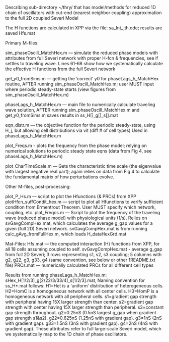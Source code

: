 
Describing sub-directory ~/thry/ that has model/methods for 
reduced 1D chain of oscillators with cut-end (nearest neighbor coupling) approximation to the full 2D coupled Severi Model


The H functions are calculated in XPP via the file: sa_Int_jth.ode; results are saved Hfs.mat

Primary M-files:

sim_phaseOscill_MatchHex.m — simulate the reduced phase models with attributes from full Severi network with proper H-fcn & 
frequencies, see if settles to traveling wave.
Lines 61-68 show how we systematically calculate the effective H functions from the full Severi network

get_y0_fromSims.m — getting the ‘correct’ y0 for phaseLags_h_MatchHex routine, AFTER running sim_phaseOscill_MatchHex.m; 
user MUST input where periodic steady-state starts (view figures from sim_phaseOscill_MatchHex.m)

phaseLags_h_MatchHex.m — main file to numerically calculate traveling wave solution, AFTER running sim_phaseOscill_MatchHex.m and get_y0_fromSims.m
saves results in ss_H[]_g[]_s[].mat

eqn_distr.m — the objective function for the periodic steady-state, using H_j, but allowing cell distributions via vit (diff # of cell types)
Used in phaseLags_h_MatchHex.m

plot_Freqs.m - plots the frequency from the phase model; relying 
on numerical solutions to periodic steady state eqns (data from Fig 4, see phaseLags_h_MatchHex.m)

plot_CharTimeScale.m — Gets the characteristic time scale (the eigenvalue with largest negative real part); again relies on data from Fig 4 to calculate the fundamental matrix of how perturbations evolve.

Other M-files, post-processing:

plot_P_Hs.m — script to plot the Hfunctions (& PRCs) from XPP
plotHfcn_suffCondit_hex.m — script to plot all Hfunctions to verify sufficient condition from Ermentrout Theorem.
User MUST specify which network, coupling, etc.
plot_Freqcs.m — Script to plot the frequency of the traveling wave (reduced phase model) with physiological units (1/s).
Relies on svGavgCompHex.mat, which calculates the average g_gap values for a given (full 2D) Severi network.  svGavgCompHex.mat is from running calc_gAvg_fromFullHex.m, 
which loads H_dataHexGrd.mat


Mat-Files:
Hfs.mat — the computed interaction (H) functions from XPP, for all 18 cells assuming coupled to self.
svGavgCompHex.mat - average g_gap from full 2D Severi; 3 rows representing s1, s2, s3 coupling; 5 columns with 
g2, g22, g3, g33, g4 (same convention, see below or other 1README.txt file)
PRCs.mat — numerically calculated PRCs for all different cell types

Results from running phaseLags_h_MatchHex.m:
sHex_H[1/2/3]_g[2/22/3/33/4]_s[1/2/3].mat, 
Naming convention for ss_H*.mat follows:
H1=Het is a ‘uniform’ distribution of heterogeneous cells. 
H2=HomC is a homogeneous network with all center cells. 
H3=HomP is a homogeneous network with all peripheral cells. 
s1=gradient gap strength with peripheral having 15X larger strength than center.
s2=gradient gap strength with center having 15X larger strength than peripheral.
s3=constant gap strength throughout. 
g2=0.25nS (0.5nS largest g_gap when gradient gap strength s1&s2). 
g22=0.625nS (1.25nS with gradient gap). 
g3=1nS (2nS with gradient gap). 
g33=1.5nS (3nS with gradient gap). 
g4=2nS (4nS with gradient gap).
These attributes refer to full large-scale Severi model, which we systematically map to the 1D chain of phase oscillators.
